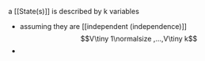 a [[State(s)]] is described by k variables
- assuming they are [[independent (independence)]]
$$V\tiny 1\normalsize ,...,V\tiny k$$
- 